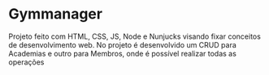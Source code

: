 # Gymmanager

Projeto feito com HTML, CSS, JS, Node e Nunjucks visando fixar conceitos de desenvolvimento web. No projeto é desenvolvido um CRUD para Academias e outro para Membros, onde é possível realizar todas as operações
